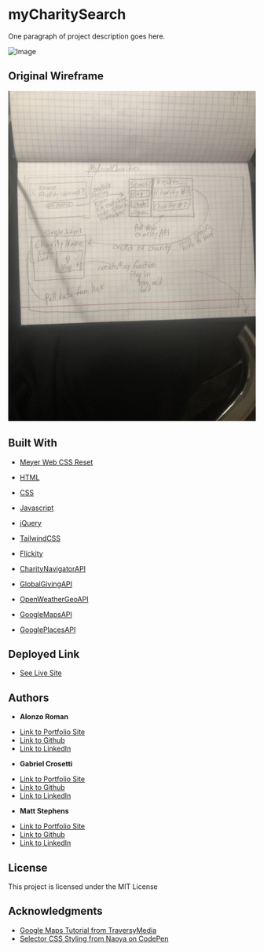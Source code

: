 # myCharitySearch

One paragraph of project description goes here.

![Image](./assets/images/siteDemo.gif)

## Original Wireframe

![Image](./assets/images/wireframe.jpeg)

## Built With

* [Meyer Web CSS Reset](https://meyerweb.com/eric/tools/css/reset/)
* [HTML](https://developer.mozilla.org/en-US/docs/Web/HTML)
* [CSS](https://developer.mozilla.org/en-US/docs/Web/CSS)
* [Javascript](https://developer.mozilla.org/en-US/docs/Web/JavaScript)
* [jQuery](https://jquery.com/)
* [TailwindCSS](https://tailwindcss.com/)
* [Flickity](https://flickity.metafizzy.co/)

* [CharityNavigatorAPI](https://charity.3scale.net/docs)
* [GlobalGivingAPI](https://www.globalgiving.org/api)
* [OpenWeatherGeoAPI](https://openweathermap.org/api/geocoding-api)
* [GoogleMapsAPI](https://developers.google.com/maps)
* [GooglePlacesAPI](https://developers.google.com/places)

## Deployed Link

* [See Live Site](siteLinkHere)

## Authors

* **Alonzo Roman**
- [Link to Portfolio Site](#)
- [Link to Github](https://github.com/alonzofroman)
- [Link to LinkedIn](https://www.linkedin.com/)

* **Gabriel Crosetti**
- [Link to Portfolio Site](#)
- [Link to Github](https://github.com/gabrielcrosetti)
- [Link to LinkedIn](https://www.linkedin.com/)

* **Matt Stephens** 
- [Link to Portfolio Site](https://mstephen19.github.io)
- [Link to Github](https://github.com/mstephen19)
- [Link to LinkedIn](https://www.linkedin.com/in/mstephen19/)

## License

This project is licensed under the MIT License

## Acknowledgments

* [Google Maps Tutorial from TraversyMedia](https://www.youtube.com/watch?v=Zxf1mnP5zcw&ab_channel=TraversyMedia)
* [Selector CSS Styling from Naoya on CodePen](https://codepen.io/floral/pen/pbdKo)